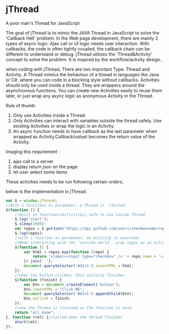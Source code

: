 # jThread
A poor man's Thread for JavaScript

The goal of jThread is to mimic the JAVA Thread in JavaScript to solve the 'Callback Hell' problem. In the Web page development, there are mainly 2 types of async logic: Ajax call or UI logic needs user interaction. 
With callbacks, the code is often tightly coupled, the callback chain can be different to understand or debug. jThread utilizes the 'Thread&Activity' concept to solve the problem. It is inspired by the workflow/activity design..

when coding with jThread, There are two important Type: Thread and Activity. A Thread mimics the behaviour of a thread in languages like Java or C#, where you can code in a blocking style without callbacks. 
Activities should only be used inside a thread. They are wrappers around the asynchronous functions. You can create new Activities easily to reuse them later, or just wrap any async logic as anonymous Activity in the Thread.

Rule of thumb:
1) Only use Activities inside a Thread.
2) Only Activities can interact with variables outside the thread safely. Use existing Activities or wrap the logic in an Activity. 
3) An async function needs to have callback as the last parameter when wrapped as Activity.Callback(value) becomes the return value of the Activity.



Imaging this requirement : 

1) ajax call to a server 
2) display return json on the page
3) let user select some items

These activities needs to be run following certain orders. 

below is the implementation in jThread.

```javascript
var $ = window.jThread; 
//With 2 functions as parameter, a Thread is  started.
$(function () {
	//built in functions(Activities),safe to use inside Thread
	$.log('start');
	$.sleep(1000);
	var repos = $.getJson('https://api.github.com/users/shenAwesome/repos');
	$.log(repos);
	//with 1 function as parameter, an Activity is executed.
	//When interacting with the 'outside world', wrap logic as an activity
	$(function () {
		var html = repos.map(function (repo) {
			return '<label><input type="checkbox" />' + repo.name + '</label></br>';
		}).join(' ');
		document.querySelector('#div1').innerHTML = html;
	});
	//when the button clicked, this activity finishes
	$(function (finish) {
		var btn = document.createElement('button');
		btn.innerHTML = "Click ME";
		document.querySelector('#div1').appendChild(btn);
		btn.onclick = finish;
	});
	//now the Thread is finished as the function is done.
	return "all done";
}, function (ret) {//called when the thread finishes
	alert(ret);
});
```